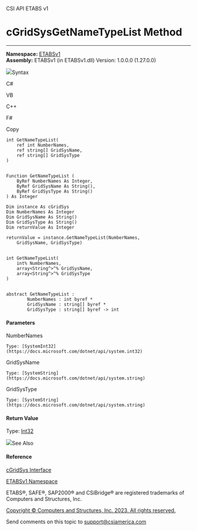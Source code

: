 ﻿

CSI API ETABS v1

# cGridSysGetNameTypeList Method  
  
---  
  
**Namespace:** [ETABSv1](2780f1b8-2033-5289-2298-1cdb2a7508d9.htm)  
**Assembly:** ETABSv1 (in ETABSv1.dll) Version: 1.0.0.0 (1.27.0.0)

![](../icons/SectionExpanded.png)Syntax

C#

VB

C++

F#

Copy

    
    
    int GetNameTypeList(
    	ref int NumberNames,
    	ref string[] GridSysName,
    	ref string[] GridSysType
    )
    
    
    Function GetNameTypeList ( 
    	ByRef NumberNames As Integer,
    	ByRef GridSysName As String(),
    	ByRef GridSysType As String()
    ) As Integer
    
    Dim instance As cGridSys
    Dim NumberNames As Integer
    Dim GridSysName As String()
    Dim GridSysType As String()
    Dim returnValue As Integer
    
    returnValue = instance.GetNameTypeList(NumberNames, 
    	GridSysName, GridSysType)
    
    
    int GetNameTypeList(
    	int% NumberNames, 
    	array<String^>^% GridSysName, 
    	array<String^>^% GridSysType
    )
    
    
    abstract GetNameTypeList : 
            NumberNames : int byref * 
            GridSysName : string[] byref * 
            GridSysType : string[] byref -> int 
    

#### Parameters

NumberNames

    Type: [SystemInt32](https://docs.microsoft.com/dotnet/api/system.int32)  

GridSysName

    Type: [SystemString](https://docs.microsoft.com/dotnet/api/system.string)  

GridSysType

    Type: [SystemString](https://docs.microsoft.com/dotnet/api/system.string)  

#### Return Value

Type: [Int32](https://docs.microsoft.com/dotnet/api/system.int32)

![](../icons/SectionExpanded.png)See Also

#### Reference

[cGridSys Interface](6d75f8ee-f454-9cd6-fa12-e524bf7df3c6.htm)

[ETABSv1 Namespace](2780f1b8-2033-5289-2298-1cdb2a7508d9.htm)

ETABS®, SAFE®, SAP2000® and CSiBridge® are registered trademarks of Computers
and Structures, Inc.  

[Copyright © Computers and Structures, Inc. 2023. All rights
reserved.](http://www.csiamerica.com)

Send comments on this topic to
[support@csiamerica.com](mailto:support%40csiamerica.com?Subject=CSI%20API%20ETABS%20v1)

